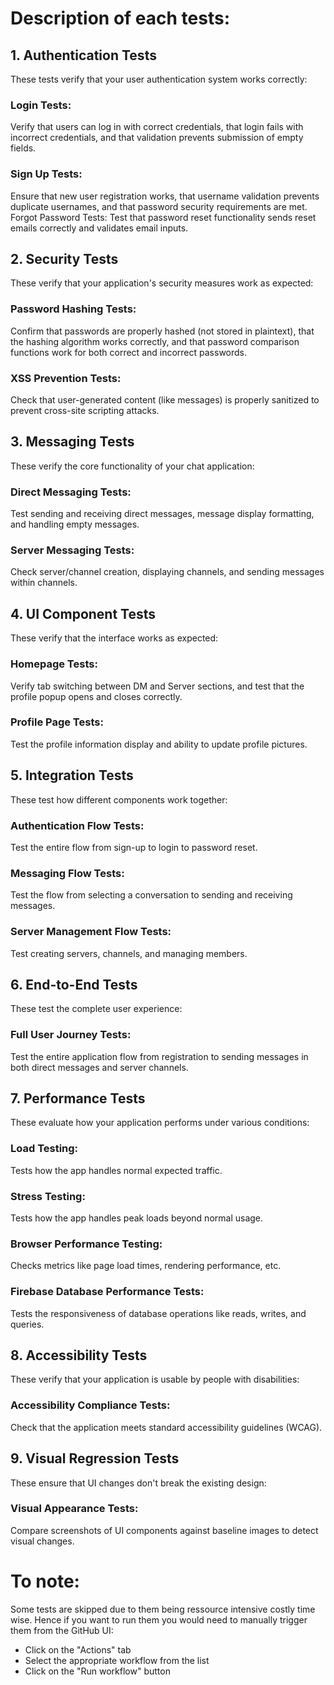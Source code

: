 # Description of each tests:
## 1. Authentication Tests
These tests verify that your user authentication system works correctly:

### Login Tests: 
Verify that users can log in with correct credentials, that login fails with incorrect credentials, and that validation prevents submission of empty fields.
### Sign Up Tests: 
Ensure that new user registration works, that username validation prevents duplicate usernames, and that password security requirements are met.
Forgot Password Tests: Test that password reset functionality sends reset emails correctly and validates email inputs.

## 2. Security Tests
These verify that your application's security measures work as expected:

### Password Hashing Tests: 
Confirm that passwords are properly hashed (not stored in plaintext), that the hashing algorithm works correctly, and that password comparison functions work for both correct and incorrect passwords.
### XSS Prevention Tests: 
Check that user-generated content (like messages) is properly sanitized to prevent cross-site scripting attacks.

## 3. Messaging Tests
These verify the core functionality of your chat application:

### Direct Messaging Tests: 
Test sending and receiving direct messages, message display formatting, and handling empty messages.
### Server Messaging Tests: 
Check server/channel creation, displaying channels, and sending messages within channels.

## 4. UI Component Tests
These verify that the interface works as expected:

### Homepage Tests: 
Verify tab switching between DM and Server sections, and test that the profile popup opens and closes correctly.
### Profile Page Tests: 
Test the profile information display and ability to update profile pictures.

## 5. Integration Tests
These test how different components work together:

### Authentication Flow Tests: 
Test the entire flow from sign-up to login to password reset.
### Messaging Flow Tests: 
Test the flow from selecting a conversation to sending and receiving messages.
### Server Management Flow Tests: 
Test creating servers, channels, and managing members.

## 6. End-to-End Tests
These test the complete user experience:

### Full User Journey Tests: 
Test the entire application flow from registration to sending messages in both direct messages and server channels.

## 7. Performance Tests
These evaluate how your application performs under various conditions:

### Load Testing: 
Tests how the app handles normal expected traffic.
### Stress Testing: 
Tests how the app handles peak loads beyond normal usage.
### Browser Performance Testing: 
Checks metrics like page load times, rendering performance, etc.
### Firebase Database Performance Tests: 
Tests the responsiveness of database operations like reads, writes, and queries.

## 8. Accessibility Tests
These verify that your application is usable by people with disabilities:

### Accessibility Compliance Tests: 
Check that the application meets standard accessibility guidelines (WCAG).

## 9. Visual Regression Tests
These ensure that UI changes don't break the existing design:

### Visual Appearance Tests: 
Compare screenshots of UI components against baseline images to detect visual changes.

# To note: 
Some tests are skipped due to them being ressource intensive costly time wise. 
Hence if you want to run them you would need to manually trigger them from the GitHub UI:

- Click on the "Actions" tab
- Select the appropriate workflow from the list
- Click on the "Run workflow" button

